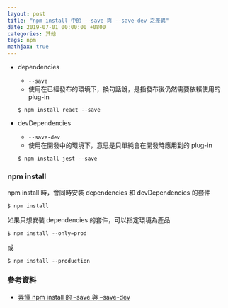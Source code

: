 ```yaml
---
layout: post
title: "npm install 中的 --save 與 --save-dev 之差異"
date: 2019-07-01 00:00:00 +0800
categories: 其他
tags: npm
mathjax: true
---
```


- dependencies

  - `--save`
  - 使用在已經發布的環境下，換句話說，是指發布後仍然需要依賴使用的 plug-in

  ```
  $ npm install react --save
  ```

- devDependencies

  - `--save-dev`
  - 使用在開發中的環境下，意思是只單純會在開發時應用到的 plug-in

  ```
  $ npm install jest --save
  ```

### npm install

npm install 時，會同時安裝 dependencies 和 devDependencies 的套件

```
$ npm install
```

如果只想安裝 dependencies 的套件，可以指定環境為產品

```
$ npm install --only=prod
```

或

```
$ npm install --production
```

### 參考資料

- [弄懂 npm install 的 –save 與 –save-dev](https://chriskang028.wordpress.com/2017/07/05/%E5%BC%84%E6%87%82-npm-install-%E7%9A%84-dependencies-v-s-devdependencies/)
